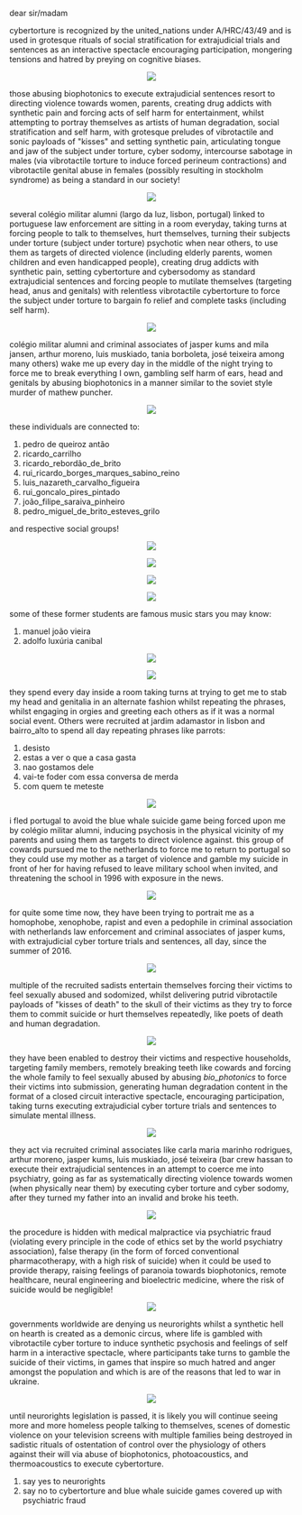 dear sir/madam


<span translate="no">cybertorture</span> is recognized by the united_nations under <span translate="no">A/HRC/43/49</span> and is used in grotesque rituals of social stratification for extrajudicial trials and sentences as an interactive spectacle encouraging participation, mongering tensions and hatred by preying on cognitive biases.


<p align="center" width="100%"><img src="https://raw.githubusercontent.com/strikles/atac-data/main/assets/img/jesus/golgota.png"></p>


those abusing <span translate="no">biophotonics</span> to execute extrajudicial sentences resort to directing violence towards women, parents, creating drug addicts with synthetic pain and forcing acts of self harm for entertainment, whilst attempting to portray themselves as artists of human degradation, social stratification and self harm, with grotesque preludes of vibrotactile and sonic payloads of "kisses" and setting synthetic pain, articulating tongue and jaw of the subject under torture, cyber sodomy, intercourse sabotage in males (via vibrotactile torture to induce forced perineum contractions) and vibrotactile genital abuse in females (possibly resulting in stockholm syndrome) as being a standard in our society!


<p align="center" width="100%"><img src="https://raw.githubusercontent.com/strikles/atac-data/main/assets/img/jesus/jesus_lamb.png"></p>


several <span translate="no">colégio militar</span> alumni (largo da luz, lisbon, portugal) linked to portuguese law enforcement are sitting in a room everyday, taking turns at forcing people to talk to themselves, hurt themselves, turning their subjects under torture (subject under torture) psychotic when near others, to use them as targets of directed violence (including elderly parents, women children and even handicapped people), creating drug addicts with synthetic pain, setting <span translate="no">cybertorture</span> and <span translate="no">cybersodomy</span> as standard extrajudicial sentences and forcing people to mutilate themselves (targeting head, anus and genitals) with relentless vibrotactile <span translate="no">cybertorture</span> to force the subject under torture to bargain fo relief and complete tasks (including self harm).


<p align="center" width="100%"><img src="https://raw.githubusercontent.com/strikles/atac-data/main/assets/img/jesus/joseph.png"></p>


<span translate="no">colégio militar</span> alumni and criminal associates of <span translate="no">jasper kums</span> and <span translate="no">mila jansen</span>, <span translate="no">arthur moreno</span>, <span tr anslate="no">luis muskiado</span>, <span translate="no">tania borboleta</span>, <span translate="no">josé teixeira</span> among many others) wake me up every day in the middle of the night trying to force me to break everything I own, gambling self harm of ears, head and genitals by abusing <span translate="no">biophotonics</span> in a manner similar to the soviet style murder of <span translate="no">mathew puncher</span>.


<p align="center" width="100%"><img src="https://raw.githubusercontent.com/strikles/atac-data/main/assets/img/jasper_kums.png"></p>


these individuals are connected to:


1. <span translate="no">pedro de queiroz antão</span>
2. <span translate="no">ricardo_carrilho</span>
3. <span translate="no">ricardo_rebordão_de_brito</span>
4. <span translate="no">rui_ricardo_borges_marques_sabino_reino</span>
5. <span translate="no">luis_nazareth_carvalho_figueira</span>
6. <span translate="no">rui_goncalo_pires_pintado</span>
7. <span translate="no">joão_filipe_saraiva_pinheiro</span>
8. <span translate="no">pedro_miguel_de_brito_esteves_grilo</span>


and respective social groups!


<p align="center" width="100%"><img src="https://raw.githubusercontent.com/strikles/atac-data/main/assets/img/rrb.png"></p>

<p align="center" width="100%"><img src="https://raw.githubusercontent.com/strikles/atac-data/main/assets/img/luis_figueira.png"></p>

<p align="center" width="100%"><img src="https://raw.githubusercontent.com/strikles/atac-data/main/assets/img/pedro_grilo.png"></p>

<p align="center" width="100%"><img src="https://raw.githubusercontent.com/strikles/atac-data/main/assets/img/pinheiro.png"></p>


some of these former students are famous music stars you may know:


1. <span translate="no">manuel joão vieira</span>
2. <span translate="no">adolfo luxúria canibal</span>


<p align="center" width="100%"><img src="https://raw.githubusercontent.com/strikles/atac-data/main/assets/img/mjv.png"></p>

<p align="center" width="100%"><img src="https://raw.githubusercontent.com/strikles/atac-data/main/assets/img/alc.png"></p>


they spend every day inside a room taking turns at trying to get me to stab my head and genitalia in an alternate fashion whilst repeating the phrases, whilst engaging in orgies and greeting each others as if it was a normal social event. Others were recruited at <span translate="no">jardim adamastor</span> in lisbon and <span translate="no">bairro_alto</span> to spend all day repeating phrases like parrots:


1. <span translate="no">desisto</span>
2. <span translate="no">estas a ver o que a casa gasta</span>
3. <span translate="no">nao gostamos dele</span>
4. <span translate="no">vai-te foder com essa conversa de merda</span>
5. <span translate="no">com quem te meteste</span>


<p align="center" width="100%"><img src="https://raw.githubusercontent.com/strikles/atac-data/main/assets/img/jesus/golgota.png"></p>


i fled portugal to avoid the blue whale suicide game being forced upon me by <span translate="no">colégio militar</span> alumni, inducing psychosis in the physical vicinity of my parents and using them as targets to direct violence against. this group of cowards pursued me to the netherlands to force me to return to portugal so they could use my mother as a target of violence and gamble my suicide in front of her for having refused to leave military school when invited, and threatening the school in 1996 with exposure in the news. 


<p align="center" width="100%"><img src="https://raw.githubusercontent.com/strikles/atac-data/main/assets/img/jesus/jesus_carrying_cross.png"></p>


for quite some time now, they have been trying to portrait me as a homophobe, xenophobe, rapist and even a pedophile in criminal association with netherlands law enforcement and criminal associates of <span translate="no">jasper kums</span>, with extrajudicial cyber torture trials and sentences, all day, since the summer of 2016.


<p align="center" width="100%"><img src="https://raw.githubusercontent.com/strikles/atac-data/main/assets/img/jesus/jesus_cross.png"></p>


multiple of the recruited sadists entertain themselves forcing their victims to feel sexually abused and sodomized, whilst delivering putrid vibrotactile payloads of "kisses of death" to the skull of their victims as they try to force them to commit suicide or hurt themselves repeatedly, like poets of death and human degradation.


<p align="center" width="100%"><img src="https://raw.githubusercontent.com/strikles/atac-data/main/assets/img/jesus/holy_spirit.png"></p>


they have been enabled to destroy their victims and respective households, targeting family members, remotely breaking teeth like cowards and forcing the whole family to feel sexually abused by abusing _bio_photonics_ to force their victims into submission, generating human degradation content in the format of a closed circuit interactive spectacle, encouraging participation, taking turns executing extrajudicial cyber torture trials and sentences to simulate mental illness.


<p align="center" width="100%"><img src="https://raw.githubusercontent.com/strikles/atac-data/main/assets/img/jesus/monk.png"></p>


they act via recruited criminal associates like <span translate="no">carla maria marinho rodrigues</span>, <span translate="no">arthur moreno</span>, <span translate="no">jasper kums</span>, <span translate="no">luis muskiado</span>, <span translate="no">josé teixeira</span> (<span translate="no">bar crew hassan</span> to execute their extrajudicial sentences in an attempt to coerce me into psychiatry, going as far as systematically directing violence towards women (when physically near them) by executing cyber torture and cyber sodomy, after they turned my father into an invalid and broke his teeth.


<p align="center" width="100%"><img src="https://raw.githubusercontent.com/strikles/atac-data/main/assets/img/jesus/resurrection.png"></p>


the procedure is hidden with medical malpractice via psychiatric fraud (violating every principle in the code of ethics set by the <span translate="no">world psychiatry association</span>), false therapy (in the form of forced conventional pharmacotherapy, with a high risk of suicide) when it could be used to provide therapy, raising feelings of paranoia towards <span translate="no">biophotonics</span>, remote healthcare, neural engineering and bioelectric medicine, where the risk of suicide would be negligible!


<p align="center" width="100%"><img src="https://raw.githubusercontent.com/strikles/atac-data/main/assets/img/jesus/lamb_of_god.png"></p>


governments worldwide are denying us <span translate="no">neurorights</span> whilst a synthetic hell on hearth is created as a demonic circus, where life is gambled with vibrotactile cyber torture to induce synthetic psychosis and feelings of self harm in a interactive spectacle, where participants take turns to gamble the suicide of their victims, in games that inspire so much hatred and anger amongst the population and which is are of the reasons that led to war in ukraine.


<p align="center" width="100%"><img src="https://raw.githubusercontent.com/strikles/atac-data/main/assets/img/jesus/adam_tree_of_life.png"></p>


until <span translate="no">neurorights</span> legislation is passed, it is likely you will continue seeing more and more homeless people talking to themselves, scenes of domestic violence on your television screens with multiple families being destroyed in sadistic rituals of ostentation of control over the physiology of others against their will via abuse of <span translate="no">biophotonics</span>, <span translate="no">photoacoustics</span>, and <span translate="no">thermoacoustics</span> to execute <span translate="no">cybertorture</span>.


1. say yes to <span translate="no">neurorights</span>
2. say no to <span translate="no">cybertorture</span> and <span translate="no">blue whale</span> suicide games covered up with psychiatric fraud
